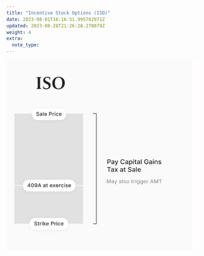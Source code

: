 ```yaml
---
title: "Incentive Stock Options (ISO)"
date: 2023-08-01T16:16:51.995782971Z
updated: 2023-08-28T21:26:28.270079Z
weight: 4
extra:
  note_type:  
---
```


![iso.jpeg](iso.jpeg)

